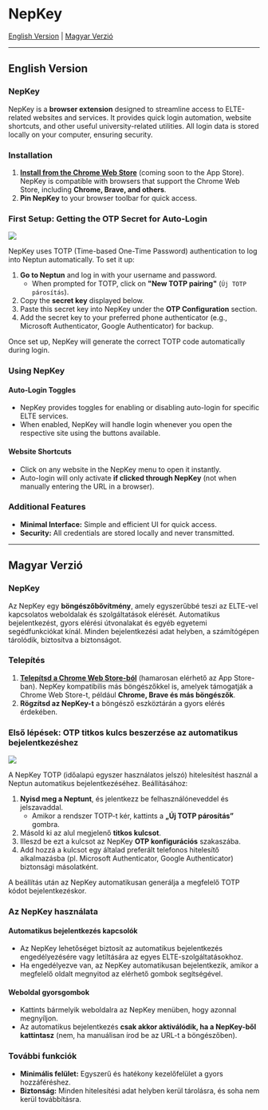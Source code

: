 # NepKey

[English Version](#english-version) | [Magyar Verzió](#magyar-verzió)

---

## English Version

### NepKey

NepKey is a **browser extension** designed to streamline access to ELTE-related websites and services. It provides quick login automation, website shortcuts, and other useful university-related utilities. All login data is stored locally on your computer, ensuring security.

### Installation

1. **<a href="https://chromewebstore.google.com/detail/mdhkgneadmdcggghabhelllpkodboiii?utm_source=item-share-cb" target="_blank">Install from the Chrome Web Store</a>** (coming soon to the App Store). NepKey is compatible with browsers that support the Chrome Web Store, including **Chrome, Brave, and others**.
2. **Pin NepKey** to your browser toolbar for quick access.

### First Setup: Getting the OTP Secret for Auto-Login

![](https://github.com/yaseel/NepKey/blob/main/NepKey%20Chrome/images/tutorial4.gif)

NepKey uses TOTP (Time-based One-Time Password) authentication to log into Neptun automatically. To set it up:

1. **Go to Neptun** and log in with your username and password.
   - When prompted for TOTP, click on **"New TOTP pairing"** (`Új TOTP párosítás`).
2. Copy the **secret key** displayed below.
3. Paste this secret key into NepKey under the **OTP Configuration** section.
4. Add the secret key to your preferred phone authenticator (e.g., Microsoft Authenticator, Google Authenticator) for backup.

Once set up, NepKey will generate the correct TOTP code automatically during login.

### Using NepKey

#### Auto-Login Toggles

- NepKey provides toggles for enabling or disabling auto-login for specific ELTE services.
- When enabled, NepKey will handle login whenever you open the respective site using the buttons available.

#### Website Shortcuts

- Click on any website in the NepKey menu to open it instantly.
- Auto-login will only activate **if clicked through NepKey** (not when manually entering the URL in a browser).

### Additional Features

- **Minimal Interface:** Simple and efficient UI for quick access.
- **Security:** All credentials are stored locally and never transmitted.

---

## Magyar Verzió

### NepKey

Az NepKey egy **böngészőbővítmény**, amely egyszerűbbé teszi az ELTE-vel kapcsolatos weboldalak és szolgáltatások elérését. Automatikus bejelentkezést, gyors elérési útvonalakat és egyéb egyetemi segédfunkciókat kínál. Minden bejelentkezési adat helyben, a számítógépen tárolódik, biztosítva a biztonságot.

### Telepítés

1. **<a href="https://chromewebstore.google.com/detail/mdhkgneadmdcggghabhelllpkodboiii?utm_source=item-share-cb" target="_blank">Telepítsd a Chrome Web Store-ból</a>** (hamarosan elérhető az App Store-ban). NepKey kompatibilis más böngészőkkel is, amelyek támogatják a Chrome Web Store-t, például **Chrome, Brave és más böngészők**.
2. **Rögzítsd az NepKey-t** a böngésző eszköztárán a gyors elérés érdekében.

### Első lépések: OTP titkos kulcs beszerzése az automatikus bejelentkezéshez

![](https://github.com/yaseel/NepKey/blob/main/NepKey%20Chrome/images/tutorial4.gif)

A NepKey TOTP (időalapú egyszer használatos jelszó) hitelesítést használ a Neptun automatikus bejelentkezéséhez. Beállításához:

1. **Nyisd meg a Neptunt**, és jelentkezz be felhasználóneveddel és jelszavaddal.
   - Amikor a rendszer TOTP-t kér, kattints a **„Új TOTP párosítás”** gombra.
2. Másold ki az alul megjelenő **titkos kulcsot**.
3. Illeszd be ezt a kulcsot az NepKey **OTP konfigurációs** szakaszába.
4. Add hozzá a kulcsot egy általad preferált telefonos hitelesítő alkalmazásba (pl. Microsoft Authenticator, Google Authenticator) biztonsági másolatként.

A beállítás után az NepKey automatikusan generálja a megfelelő TOTP kódot bejelentkezéskor.

### Az NepKey használata

#### Automatikus bejelentkezés kapcsolók

- Az NepKey lehetőséget biztosít az automatikus bejelentkezés engedélyezésére vagy letiltására az egyes ELTE-szolgáltatásokhoz.
- Ha engedélyezve van, az NepKey automatikusan bejelentkezik, amikor a megfelelő oldalt megnyitod az elérhető gombok segítségével.

#### Weboldal gyorsgombok

- Kattints bármelyik weboldalra az NepKey menüben, hogy azonnal megnyíljon.
- Az automatikus bejelentkezés **csak akkor aktiválódik, ha a NepKey-ből kattintasz** (nem, ha manuálisan írod be az URL-t a böngészőben).

### További funkciók

- **Minimális felület:** Egyszerű és hatékony kezelőfelület a gyors hozzáféréshez.
- **Biztonság:** Minden hitelesítési adat helyben kerül tárolásra, és soha nem kerül továbbításra.

